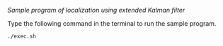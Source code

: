 *Sample program of localization using extended Kalman filter*

Type the following command in the terminal to run the sample program.

```
./exec.sh
```
